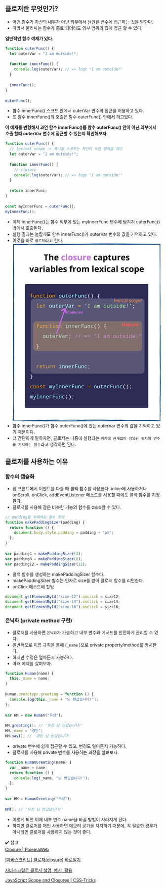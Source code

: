 ## 클로저란 무엇인가?

- 어떤 함수가 자신의 내부가 아닌 외부에서 선언된 변수에 접근하는 것을 말한다.
- 따라서 둘러싸는 함수가 종료 되더라도 외부 범위의 값에 접근 할 수 있다.

**일반적인 함수 예제가 있다.**

```jsx
function outerFunc() {
  let outerVar = "I am outside!";

  function innerFunc() {
    console.log(outerVar); // => logs "I am outside!"
  }

  innerFunc();
}

outerFunc();
```

- 함수 innerFunc() 스코프 안에서 outerVar 변수의 접근을 허용하고 있다.
- 또 함수 innerFunc()의 호출은 함수 outerFunc() 안에서 하고있다.

**이 예제를 변형해서 과연 함수 innerFunc()를 함수 outerFunc() 안이 아닌 외부에서 호출 할때 outerVar 변수에 접근할 수 있는지 확인해보자.**

```jsx
function outerFunc() {
  // lexical scope -> 렉시컬 스코프는 자신이 속한 영역을 의미
  let outerVar = "I am outside!";

  function innerFunc() {
    // closure
    console.log(outerVar); // => logs "I am outside!"
  }

  return innerFunc;
}

const myInnerFunc = outerFunc();
myInnerFunc();
```

- 이제 innerFunc()는 함수 외부에 있는 myInnerFunc 변수에 담겨져 outerFunc() 밖에서 호출된다.
- 실행 결과는 놀랍게도 함수 innerFunc()가 outerVar 변수의 값을 기억하고 있다.
- 이것을 바로 `클로저`라고 한다.
  ![Javascript-this](./closure.png)
- 함수 innerFunc()가 함수 outerFunc()에 있는 outerVar 변수의 값을 기억하고 있기 때문이다.
- 더 간단하게 말하자면, 클로저는 나중에 실행되는 `위치에 관계없이 정의된 위치의 변수를 기억하는 함수`라고 생각하면 된다.

## 클로저를 사용하는 이유

### 함수의 캡슐화

- 웹 프론트에서 이벤트를 다룰 때 콜백 함수를 사용한다. inline에 사용하거나 onScroll, onClick, addEventListener 메소드를 사용할 때에도 콜백 함수를 지정한다.
- 클로저를 사용해 같은 비슷한 기능의 함수를 `캡슐화`할 수 있다.

```jsx
// padding을 부여하는 함수 정의
function makePaddingSizer(padding) {
  return function () {
    document.body.style.padding = padding + "px";
  };
}

var padding4 = makePaddingSizer(4);
var padding8 = makePaddingSizer(8);
var padding12 = makePaddingSizer(12);
```

- 콜백 함수를 생성하는 makePaddingSizer 함수다.
- makePaddingSizer 함수는 인자로 size를 받아 클로저 함수를 리턴한다.
- onClick 메소드에 할당

```jsx
document.getElementById("size-12").onclick = size12;
document.getElementById("size-14").onclick = size14;
document.getElementById("size-16").onclick = size16;
```

### **은닉화 (private method 구현)**

- 클로저를 사용하면 `은닉화`가 가능하고 내부 변수와 메서드를 안전하게 관리할 수 있다.
- 일반적으로 이름 규칙을 통해 (`_name` )으로 private property/method를 명시한다.
- 하지만 수정은 얼마든지 가능하다.
- 아래 예제를 살펴보자.

```jsx
function Human(name) {
  this._name = name;
}

Human.prototype.greeting = function () {
  console.log(this._name + "님 반갑습니다!");
};

var HM = new Human("우성");

HM.greeting(); // '우성 님 반갑습니다!'
HM._name = "경민";
HM.say(); // '경민 님 반갑습니다!'
```

- private 변수에 쉽게 접근할 수 있고, 변경도 얼마든지 가능하다.
- 클로저를 사용해 private 변수를 사용하는 과정을 살펴보자.

```jsx
function HumanGreeting(name) {
  var _name = name;
  return function () {
    console.log(_name, "님 반갑습니다!");
  };
}

var HM = HumanGreeting("우성");

HM(); // '우성 님 반갑습니다!'
```

- 이렇게 되면 이제 내부 변수 name을 바꿀 방법이 사라지게 된다.
- 하지만 클로저를 매번 사용하면 메모리 공가을 차지하기 때문에, 꼭 필요한 경우가 아니라면 클로저를 사용하지 않는 것이 좋다.

✔️ 참고 
<br />
[Closure | PoiemaWeb](https://poiemaweb.com/js-closure)

[[자바스크립트] 클로저(closure) 바로알기](https://www.daleseo.com/js-closures/)

[자바스크립트 클로저 설명, 예시, 활용](https://oneroomtable.tistory.com/entry/%EC%9E%90%EB%B0%94%EC%8A%A4%ED%81%AC%EB%A6%BD%ED%8A%B8-%ED%81%B4%EB%A1%9C%EC%A0%80-%EC%84%A4%EB%AA%85-%EC%98%88%EC%8B%9C-%ED%99%9C%EC%9A%A9)

[JavaScript Scope and Closures | CSS-Tricks](https://css-tricks.com/javascript-scope-closures/)

